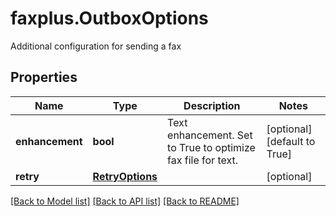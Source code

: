 # faxplus.OutboxOptions
Additional configuration for sending a fax

## Properties

Name | Type | Description | Notes
------------ | ------------- | ------------- | -------------
**enhancement** | **bool** | Text enhancement. Set to True to optimize fax file for text. | [optional] [default to True]
**retry** | [**RetryOptions**](RetryOptions.md) |  | [optional] 

[[Back to Model list]](../README.md#documentation-for-models) [[Back to API list]](../README.md#documentation-for-api-endpoints) [[Back to README]](../README.md)


